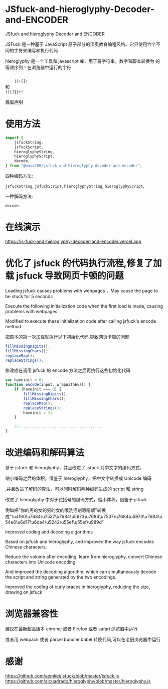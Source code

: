 # JSfuck-and-hieroglyphy-Decoder-and-ENCODER

JSfuck and hieroglyphy Decoder and ENCODER

JSFuck 是一种基于 JavaScript 原子部分的深奥教育编程风格。它只使用六个不同的字符来编写和执行代码

hieroglyphy 是一个工具和 javascript 库，用于将字符串，数字和脚本转换为 的等效序列！在浏览器中运行的字符

<code>
    ()+[]!
</code>
    和
<code>
()[]{}+!
</code>

[类型声明](src/index.d.ts)

# 使用方法

```js
import {
    jsfuckString,
    jsfuckScript,
    hieroglyphyString,
    hieroglyphyScript,
    decode,
} from "@masx200/jsfuck-and-hieroglyphy-decoder-and-encoder";
```

四种编码方法:

`jsfuckString`,
`jsfuckScript`,
`hieroglyphyString`,
`hieroglyphyScript`,

一种解码方法:

`decode`

# 在线演示

https://js-fuck-and-hieroglyphy-decoder-and-encoder.vercel.app

# 优化了 jsfuck 的代码执行流程,修复了加载 jsfuck 导致网页卡顿的问题

Loading jsfuck causes problems with webpages ，May cause the page to be stuck for 5 seconds

Execute the following initialization code when the first load is made, causing problems with webpages.

Modified to execute these initialization code after calling jsfuck's encode method

把原本的第一次加载就执行以下初始化代码,导致网页卡顿的问题

```javascript
fillMissingDigits();
fillMissingChars();
replaceMap();
replaceStrings();
```

修改成在调用 jsfuck 的 encode 方法之后再执行这些初始化代码

```javascript
var haveinit = 0;
function encode(input, wrapWithEval) {
    if (haveinit === 0) {
        fillMissingDigits();
        fillMissingChars();
        replaceMap();
        replaceStrings();
        haveinit = 1;
    }

    //.....................................
}
```

# 改进编码和解码算法

基于 jsfuck 和 hieroglyphy，并且改进了 jsfuck 对中文字的编码方式，

缩小编码之后的体积，借鉴于 hieroglyphy，把中文字转换成 Unicode 编码

,并且改进了解码的算法，可以同时解码两种编码生成的 script 和 string

改进了 hieroglyphy 中对于花括号的编码方式，缩小体积，借鉴于 jsfuck

例如把"你的男的女的男的女的哦洗涤剂嗯嗯额"转换成"\u4f60\u7684\u7537\u7684\u5973\u7684\u7537\u7684\u5973\u7684\u54e6\u6d17\u6da4\u5242\u55ef\u55ef\u989d"

Improved coding and decoding algorithms

Based on jsfuck and hieroglyphy, and improved the way jsfuck encodes Chinese characters,

Reduce the volume after encoding, learn from hieroglyphy, convert Chinese characters into Unicode encoding

And improved the decoding algorithm, which can simultaneously decode the script and string generated by the two encodings.

Improved the coding of curly braces in hieroglyphy, reducing the size, drawing on jsfuck

# 浏览器兼容性

建议在最新超高版本 chrome 或者 Firefox 或者 safari 浏览器中运行

或者用 webpack 或者 parcel bundler,babel 转换代码,可以在老旧浏览器中运行

# 感谢

<a href="https://github.com/aemkei/jsfuck/blob/master/jsfuck.js">https://github.com/aemkei/jsfuck/blob/master/jsfuck.js
</a>
<br>
<a href="https://github.com/alcuadrado/hieroglyphy/blob/master/hieroglyphy.js">https://github.com/alcuadrado/hieroglyphy/blob/master/hieroglyphy.js</a>

